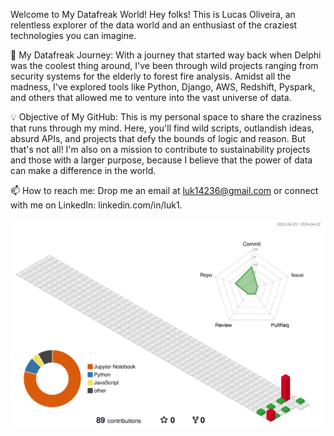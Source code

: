 Welcome to My Datafreak World!
Hey folks! This is Lucas Oliveira, an relentless explorer of the data world and an enthusiast of the craziest technologies you can imagine.

🚀 My Datafreak Journey: With a journey that started way back when Delphi was the coolest thing around, I've been through wild projects ranging from security systems for the elderly to forest fire analysis. Amidst all the madness, I've explored tools like Python, Django, AWS, Redshift, Pyspark, and others that allowed me to venture into the vast universe of data.

💡 Objective of My GitHub: This is my personal space to share the craziness that runs through my mind. Here, you'll find wild scripts, outlandish ideas, absurd APIs, and projects that defy the bounds of logic and reason. But that's not all! I'm also on a mission to contribute to sustainability projects and those with a larger purpose, because I believe that the power of data can make a difference in the world.

📫 How to reach me: Drop me an email at luk14236@gmail.com or connect with me on LinkedIn: linkedin.com/in/luk1.

![](./profile-3d-contrib/profile-gitblock.svg)
